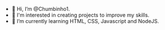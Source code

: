 - 👋 Hi, I’m @Chumbinho1.
- 👀 I'm interested in creating projects to improve my skills.
- 🌱 I’m currently learning HTML, CSS, Javascript and NodeJS. 
